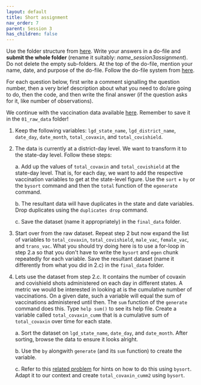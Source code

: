 ```yaml
---
layout: default
title: Short assignment
nav_order: 7
parent: Session 3
has_children: false
---
```


Use the folder structure from [here](https://amolraswan.github.io/stata_workshop/session2/1_project_folder/). Write your answers in a do-file and **submit the whole folder** (rename it suitably: *name_session3assignment*). Do not delete the empty sub-folders. At the top of the do-file, mention your name, date, and purpose of the do-file. Follow the do-file system from [here](https://amolraswan.github.io/stata_workshop/session3/1_do_file_system/).

For each question below, first write a comment signalling the question number, then a very brief description about what you need to do/are going to do, then the code, and then write the final answer (if the question asks for it, like number of observations). 

We continue with the vaccination data available [here](https://drive.google.com/file/d/1Sb86BVYAgiyqpg7QsBdNvfWfG9Y63UGy/view?usp=sharing). Remember to save it in the ``01_raw_data`` folder!

1. Keep the following variables: ``lgd_state_name``, ``lgd_district_name``, ``date_day``, ``date_month``, ``total_covaxin``, and ``total_covishield``.

2. The data is currently at a district-day level. We want to transform it to the state-day level. Follow these steps:

	a. Add up the values of ``total_covaxin`` and ``total_covishield`` at the state-day level. That is, for each day, we want to add the respective vaccination variables to get at the state-level figure. Use the ``sort`` + ``by`` or the ``bysort`` command and then the ``total`` function of the ``egenerate`` command.

	b. The resultant data will have duplicates in the state and date variables. Drop duplicates using the ``duplicates drop`` command. 

	c. Save the dataset (name it appropriately) in the ``final_data`` folder.

3. Start over from the raw dataset. Repeat step 2 but now expand the list of variables to ``total_covaxin``, ``total_covishield``, ``male_vac``, ``female_vac``, and ``trans_vac``. What you should try doing here is to use a for-loop in step 2.a so that you don't have to write the ``bysort`` and ``egen`` chunk repeatedly for each variable. Save the resultant dataset (name it differently from what you did in 2.c) in the ``final_data`` folder. 

4. Lets use the dataset from step 2.c. It contains the number of covaxin and covishield shots administered on each day in different states. A metric we would be interested in looking at is the cumulative number of vaccinations. On a given date, such a variable will equal the sum of vaccinations administered until then. The ``sum`` function of the ``generate`` command does this. Type ``help sum()`` to see its help file. Create a variable called ``total_covaxin_cumm`` that is a cumulative sum of ``total_covaxin`` over time for each state.

	a. Sort the dataset on ``lgd_state_name``, ``date_day``, and ``date_month``. After sorting, browse the data to ensure it looks alright.

	b. Use the ``by`` alongwith ``generate`` (and its ``sum`` function) to create the variable.

	c. Refer to this [related problem](https://www.statalist.org/forums/forum/general-stata-discussion/general/1349906-cumulative-sum-by-group) for hints on how to do this using ``bysort``. Adapt it to our context and create ``total_covaxin_cumm2`` using ``bysort``.


